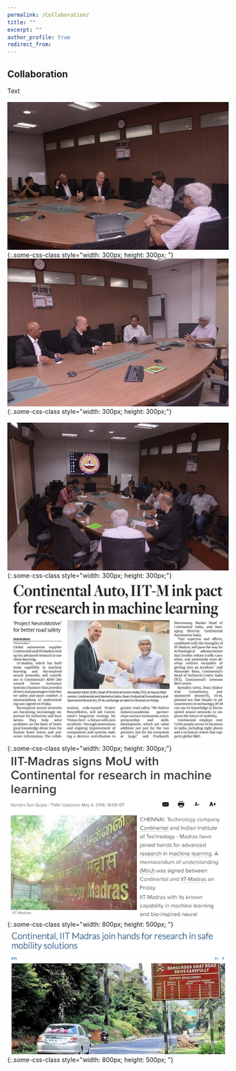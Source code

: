 ```yaml
---
permalink: /Collaboration/
title: ""
excerpt: ""
author_profile: true
redirect_from: 
---
```

## Collaboration
Text
<br><br>
![test](1.jpg){:.some-css-class style="width: 300px; height: 300px; "} 
&nbsp;&nbsp;&nbsp;&nbsp;&nbsp;&nbsp;&nbsp;&nbsp;&nbsp;&nbsp;&nbsp;&nbsp;&nbsp;&nbsp;
![test](2.jpg){:.some-css-class style="width: 300px; height: 300px;"}
<br><br>
![test](3.jpg){:.some-css-class style="width: 300px; height: 300px;"}
![test](4.jpg){:.some-css-class style="width: 300px; height: 300px;"}
![test](a.png){:.some-css-class style="width: 800px; height: 500px; "} 
![test](b.png){:.some-css-class style="width: 800px; height: 500px; "}

